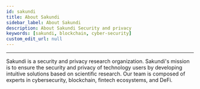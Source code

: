 ```yaml
---
id: sakundi
title: About Sakundi
sidebar_label: About Sakundi
description: About Sakundi Security and privacy
keywords: [sakundi, blockchain, cyber-security]
custom_edit_url: null
---
```


---

<div className="sakundiLogo logo"></div>

Sakundi is a security and privacy research organization. Sakundi's mission is to ensure the security and privacy of technology users by developing intuitive solutions based on scientific research. Our team is composed of experts in cybersecurity, blockchain, fintech ecosystems, and DeFi.

<div className="socialMediaLinks">
    <a href="https://github.com/kuronosec" className="button sakundiGithub"></a>
    <a href="http://sakundi.io/" className="button sakundiWeb"></a>
    <a href="https://twitter.com/Sakundi_io" className="button sakundiTwitter"></a>
    <a href="https://www.linkedin.com/company/sakundi/" className="button sakundiLinkedIn"></a>
</div>
